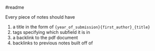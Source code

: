 #readme

Every piece of notes should have
1. a title in the form of `{year_of_submission}{first_author}_{title}`
2. tags specifying which subfield it is in
3. a backlink to the pdf document
4. backlinks to previous notes built off of
